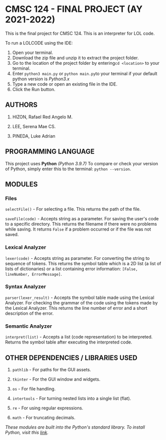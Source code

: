 
  

#  CMSC 124 - FINAL PROJECT (AY 2021-2022)

  

This is the final project for CMSC 124. This is an interpreter for LOL code. 

To run a LOLCODE using the IDE:

1. Open your terminal.
2. Download the zip file and unzip it to extract the project folder.
3. Go to the location of the project folder by entering`cd <location>` to your terminal.
4. Enter `python3 main.py` or `python main.py`to your terminal if your default python version is *Python3.x*
5. Type a new code or open an existing file in the IDE.
6. Click the Run button.

  

  

##  AUTHORS

  

1. HIZON, Rafael Red Angelo M.

  

2. LEE, Serena Mae CS.

  

3. PINEDA, Luke Adrian

  
  

##  PROGRAMMING LANGUAGE

  

This project uses **Python**  _(Python 3.9.7)_ To compare or check your version of Python, simply enter this to the terminal: `python --version`.

  

##  MODULES

  

###  Files

  

`selectFile()` - For selecting a file. This returns the path of the file.

  

`saveFile(code)` - Accepts string as a parameter. For saving the user's code to a specific directory. This returns the filename if there were no problems while saving. It returns `False` if a problem occurred or if the file was not saved.

###  Lexical Analyzer

  

`lexer(code)` - Accepts string as parameter. For converting the string to sequence of tokens. This returns the symbol table which is a 2D list (a list of lists of dictionaries) or a list containing error information: `[False, lineNumber, ErrorMessage]`.

  

###  Syntax Analyzer

  

`parser(lexer_result)` - Accepts the symbol table made using the Lexical Analyzer. For checking the grammar of the code using the tokens made by the Lexical Analyzer. This returns the line number of error and a short description of the error.

  
  

###  Semantic Analyzer

  

`interpret(list)` - Accepts a list (code representation) to be interpreted. Returns the symbol table after executing the interpreted code.

  

##  OTHER DEPENDENCIES / LIBRARIES USED

  

1.  `pathlib` - For paths for the GUI assets.

2.  `tkinter` - For the GUI window and widgets.

3.  `os` - For file handling.

4.  `intertools` - For turning nested lists into a single list (flat).

5.  `re` - For using regular expressions.

6.  `math` - For truncating decimals.

  

*These modules are built into the Python's standard library. To install Python, visit this [link](https://www.python.org/downloads/).*